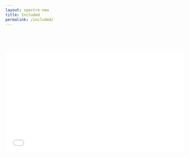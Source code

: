 ```yaml
---
layout: spectre-new
title: Included
permalink: /included/
---
```


<br />
<br />
<br />

<p align="center"><iframe width="560" height="315" src="markdown.html" frameborder="0" allow="accelerometer; autoplay; clipboard-write; encrypted-media; gyroscope; picture-in-picture" allowfullscreen></iframe></p>

